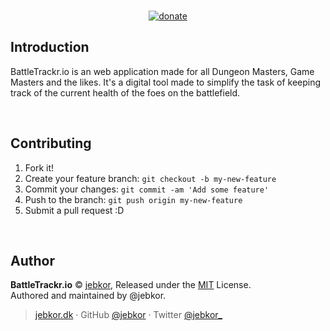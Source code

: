 <p align="center">
<br>
<a href="https://github.com/jebkor/support-me"><img src="https://badgen.net/badge/support%20me/donate/ff69b4?maxAge=2592000&amp;style=flat" alt="donate"></a>
</p>


## Introduction

BattleTrackr.io is an web application made for all Dungeon Masters, Game Masters and the likes. It's a digital tool made to simplify the task of keeping track of the current health of the foes on the battlefield.

<br/>

## Contributing

1. Fork it!
2. Create your feature branch: `git checkout -b my-new-feature`
3. Commit your changes: `git commit -am 'Add some feature'`
4. Push to the branch: `git push origin my-new-feature`
5. Submit a pull request :D

<br/>

## Author

**BattleTrackr.io** © [jebkor](https://github.com/jebkor), Released under the [MIT](https://opensource.org/licenses/MIT) License.<br>
Authored and maintained by @jebkor.

> [jebkor.dk](https://jebkor.dk) · GitHub [@jebkor](https://github.com/jebkor) · Twitter [@jebkor_](https://twitter.com/jebkor_)
